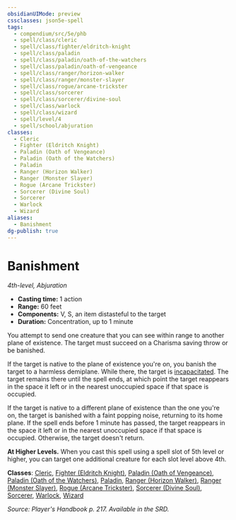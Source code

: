 ```yaml
---
obsidianUIMode: preview
cssclasses: json5e-spell
tags:
  - compendium/src/5e/phb
  - spell/class/cleric
  - spell/class/fighter/eldritch-knight
  - spell/class/paladin
  - spell/class/paladin/oath-of-the-watchers
  - spell/class/paladin/oath-of-vengeance
  - spell/class/ranger/horizon-walker
  - spell/class/ranger/monster-slayer
  - spell/class/rogue/arcane-trickster
  - spell/class/sorcerer
  - spell/class/sorcerer/divine-soul
  - spell/class/warlock
  - spell/class/wizard
  - spell/level/4
  - spell/school/abjuration
classes:
  - Cleric
  - Fighter (Eldritch Knight)
  - Paladin (Oath of Vengeance)
  - Paladin (Oath of the Watchers)
  - Paladin
  - Ranger (Horizon Walker)
  - Ranger (Monster Slayer)
  - Rogue (Arcane Trickster)
  - Sorcerer (Divine Soul)
  - Sorcerer
  - Warlock
  - Wizard
aliases:
  - Banishment
dg-publish: true
---
```

# Banishment
*4th-level, Abjuration*  

- **Casting time:** 1 action
- **Range:** 60 feet
- **Components:** V, S, an item distasteful to the target
- **Duration:** Concentration, up to 1 minute

You attempt to send one creature that you can see within range to another plane of existence. The target must succeed on a Charisma saving throw or be banished.

If the target is native to the plane of existence you're on, you banish the target to a harmless demiplane. While there, the target is [incapacitated](/3-Mechanics/CLI/rules/conditions.md#incapacitated). The target remains there until the spell ends, at which point the target reappears in the space it left or in the nearest unoccupied space if that space is occupied.

If the target is native to a different plane of existence than the one you're on, the target is banished with a faint popping noise, returning to its home plane. If the spell ends before 1 minute has passed, the target reappears in the space it left or in the nearest unoccupied space if that space is occupied. Otherwise, the target doesn't return.

**At Higher Levels.** When you cast this spell using a spell slot of 5th level or higher, you can target one additional creature for each slot level above 4th.

**Classes**: [Cleric](/Admin/CLI/classes/cleric.md), [Fighter (Eldritch Knight)](/Admin/CLI/classes/fighter-eldritch-knight.md), [Paladin (Oath of Vengeance)](/Admin/CLI/classes/paladin-oath-of-vengeance.md), [Paladin (Oath of the Watchers)](/Admin/CLI/classes/paladin-oath-of-the-watchers-tce.md), [Paladin](/Admin/CLI/classes/paladin.md), [Ranger (Horizon Walker)](/Admin/CLI/classes/ranger-horizon-walker-xge.md), [Ranger (Monster Slayer)](/Admin/CLI/classes/ranger-monster-slayer-xge.md), [Rogue (Arcane Trickster)](/Admin/CLI/classes/rogue-arcane-trickster.md), [Sorcerer (Divine Soul)](/Admin/CLI/classes/sorcerer-divine-soul-xge.md), [Sorcerer](/Admin/CLI/classes/sorcerer.md), [Warlock](/Admin/CLI/classes/warlock.md), [Wizard](/Admin/CLI/classes/wizard.md)

*Source: Player's Handbook p. 217. Available in the SRD.*